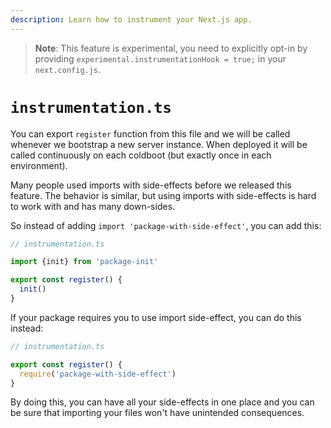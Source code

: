 ```yaml
---
description: Learn how to instrument your Next.js app.
---
```


> **Note**: This feature is experimental, you need to explicitly opt-in by providing `experimental.instrumentationHook = true;` in your `next.config.js`.

# `instrumentation.ts`

You can export `register` function from this file and we will be called whenever we bootstrap a new server instance.
When deployed it will be called continuously on each coldboot (but exactly once in each environment).

Many people used imports with side-effects before we released this feature.
The behavior is similar, but using imports with side-effects is hard to work with and has many down-sides.

So instead of adding `import 'package-with-side-effect'`, you can add this:

```ts
// instrumentation.ts

import {init} from 'package-init'

export const register() {
  init()
}
```

If your package requires you to use import side-effect, you can do this instead:

```ts
// instrumentation.ts

export const register() {
  require('package-with-side-effect')
}
```

By doing this, you can have all your side-effects in one place and you can be sure that importing your files won't have unintended consequences.
